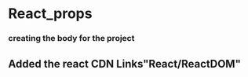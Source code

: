 # React_props

### creating the body for the project

## Added the react  CDN Links"React/ReactDOM"

